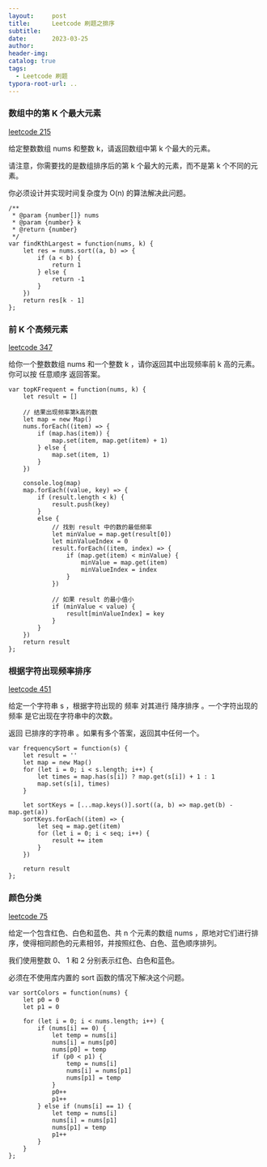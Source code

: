 ```yaml
---
layout:     post
title:      Leetcode 刷题之排序
subtitle:  
date:       2023-03-25
author:     
header-img: 
catalog: true
tags:
  - Leetcode 刷题
typora-root-url: ..
---
```


### 数组中的第 K 个最大元素

[leetcode 215](https://leetcode.cn/problems/kth-largest-element-in-an-array/description/)

给定整数数组 nums 和整数 k，请返回数组中第 k 个最大的元素。

请注意，你需要找的是数组排序后的第 k 个最大的元素，而不是第 k 个不同的元素。

你必须设计并实现时间复杂度为 O(n) 的算法解决此问题。

```
/**
 * @param {number[]} nums
 * @param {number} k
 * @return {number}
 */
var findKthLargest = function(nums, k) {
    let res = nums.sort((a, b) => {
        if (a < b) {
          	return 1
        } else {
          	return -1
        }
    })
    return res[k - 1]
};
```

### 前 K 个高频元素

[leetcode 347](https://leetcode.cn/problems/top-k-frequent-elements/description/)

给你一个整数数组 nums 和一个整数 k ，请你返回其中出现频率前 k 高的元素。你可以按 任意顺序 返回答案。

```
var topKFrequent = function(nums, k) {
    let result = []

    // 结果出现频率第k高的数
    let map = new Map()
    nums.forEach((item) => {
        if (map.has(item)) {
            map.set(item, map.get(item) + 1)
        } else {
            map.set(item, 1)
        }
    })

    console.log(map)
    map.forEach((value, key) => {
        if (result.length < k) {
            result.push(key)
        }
        else {
            // 找到 result 中的数的最低频率
            let minValue = map.get(result[0])
            let minValueIndex = 0
            result.forEach((item, index) => {
                if (map.get(item) < minValue) {
                    minValue = map.get(item)
                    minValueIndex = index
                }
            })

            // 如果 result 的最小值小
            if (minValue < value) {
                result[minValueIndex] = key
            }
        }
    })
    return result
};
```

### 根据字符出现频率排序

[leetcode 451](https://leetcode.cn/problems/sort-characters-by-frequency/description/)

给定一个字符串 s ，根据字符出现的 频率 对其进行 降序排序 。一个字符出现的 频率 是它出现在字符串中的次数。

返回 已排序的字符串 。如果有多个答案，返回其中任何一个。

```
var frequencySort = function(s) {
    let result = ''
    let map = new Map()
    for (let i = 0; i < s.length; i++) {
        let times = map.has(s[i]) ? map.get(s[i]) + 1 : 1
        map.set(s[i], times)
    }

    let sortKeys = [...map.keys()].sort((a, b) => map.get(b) - map.get(a))
    sortKeys.forEach((item) => {
        let seq = map.get(item)
        for (let i = 0; i < seq; i++) {
            result += item
        }
    })

    return result
};
```

### 颜色分类

[leetcode 75](https://leetcode.cn/problems/sort-colors/description/)

给定一个包含红色、白色和蓝色、共 n 个元素的数组 nums ，原地对它们进行排序，使得相同颜色的元素相邻，并按照红色、白色、蓝色顺序排列。

我们使用整数 0、 1 和 2 分别表示红色、白色和蓝色。

必须在不使用库内置的 sort 函数的情况下解决这个问题。

```
var sortColors = function(nums) {
    let p0 = 0
    let p1 = 0
    
    for (let i = 0; i < nums.length; i++) {
        if (nums[i] == 0) {
            let temp = nums[i]
            nums[i] = nums[p0]
            nums[p0] = temp
            if (p0 < p1) {
                temp = nums[i]
                nums[i] = nums[p1]
                nums[p1] = temp
            }
            p0++
            p1++
        } else if (nums[i] == 1) {
            let temp = nums[i]
            nums[i] = nums[p1]
            nums[p1] = temp
            p1++
        }
    }
};
```
